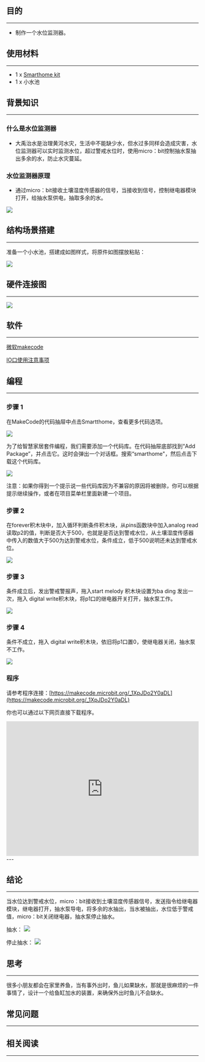 
## 目的
---

- 制作一个水位监测器。

## 使用材料
---

- 1 x [Smarthome kit](https://www.elecfreaks.com/estore)
- 1 x 小水池

## 背景知识
---
### 什么是水位监测器
- 大禹治水是治理黄河水灾，生活中不能缺少水，但水过多同样会造成灾害，水位监测器可以实时监测水位，超过警戒水位时，使用micro：bit控制抽水泵抽出多余的水，防止水灾蔓延。
### 水位监测器原理
- 通过micro：bit接收土壤湿度传感器的信号，当接收到信号，控制继电器模块打开，给抽水泵供电，抽取多余的水。

![](https://i.imgur.com/YBkcXZq.png)

## 结构场景搭建
---
准备一个小水池，搭建成如图样式，将原件如图摆放粘贴：

![](https://i.imgur.com/86tb1yO.jpg)

## 硬件连接图
---
![](https://i.imgur.com/ZoIRMwZ.png)






## 软件
---
[微软makecode](https://makecode.microbit.org/#)

[IO口使用注意事项](https://www.elecfreaks.com/learn-cn/Edge_Connector_Data_Sheet/)



## 编程
---
### 步骤 1
在MakeCode的代码抽屉中点击Smartthome，查看更多代码选项。

![](https://i.imgur.com/2qCyzQ7.png)

为了给智慧家居套件编程，我们需要添加一个代码库。在代码抽屉底部找到“Add Package”，并点击它。这时会弹出一个对话框。搜索“smarthome"，然后点击下载这个代码库。

![](https://i.imgur.com/QR2s7LD.png)

注意：如果你得到一个提示说一些代码库因为不兼容的原因将被删除，你可以根据提示继续操作，或者在项目菜单栏里面新建一个项目。

### 步骤 2

在forever积木块中，加入循环判断条件积木块，从pins函数块中加入analog read 读取p2的值，判断是否大于500，也就是是否达到警戒水位，从土壤湿度传感器中传入的数值大于500为达到警戒水位，条件成立，低于500说明还未达到警戒水位。


![](https://i.imgur.com/xa3pCF4.png)

### 步骤 3

条件成立后，发出警戒警报声，拖入start melody 积木块设置为ba ding 发出一次，拖入 digital write积木块，将p1口的继电器开关打开，抽水泵工作。

![](https://i.imgur.com/zhdgMcI.png)

### 步骤 4
条件不成立，拖入 digital write积木块，依旧将p1口置0，使继电器关闭，抽水泵不工作。

![](https://i.imgur.com/lfQVbVh.png)

### 程序

请参考程序连接：[https://makecode.microbit.org/_1XpJDo2Y0aDL](https://makecode.microbit.org/_1XpJDo2Y0aDL)

你也可以通过以下网页直接下载程序。

<div style="position:relative;height:0;padding-bottom:70%;overflow:hidden;"><iframe style="position:absolute;top:0;left:0;width:100%;height:100%;" src="https://makecode.microbit.org/#pub:_1XpJDo2Y0aDL" frameborder="0" sandbox="allow-popups allow-forms allow-scripts allow-same-origin"></iframe></div>  
---

## 结论
---
当水位达到警戒水位，micro：bit接收到土壤湿度传感器信号，发送指令给继电器模块，继电器打开，抽水泵导电，将多余的水抽出，当水被抽出，水位低于警戒值，micro：bit关闭继电器，抽水泵停止抽水。

抽水：
![](https://i.imgur.com/991WoLx.jpg)

停止抽水：
![](https://i.imgur.com/hPf3xtQ.jpg)

## 思考
---
很多小朋友都会在家里养鱼，当有事外出时，鱼儿如果缺水，那就是很麻烦的一件事情了，设计一个给鱼缸加水的装置，来确保外出时鱼儿不会缺水。

## 常见问题
---


## 相关阅读  
---

